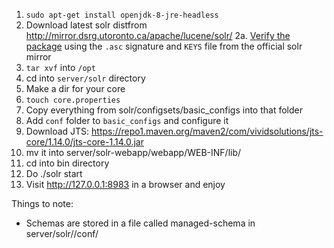1. `sudo apt-get install openjdk-8-jre-headless`
2. Download latest solr distfrom http://mirror.dsrg.utoronto.ca/apache/lucene/solr/
2a. [Verify the package](https://www.apache.org/info/verification.html) using the `.asc` signature and `KEYS` file from the official solr mirror
3. `tar xvf` into `/opt`
4. cd into `server/solr` directory
5. Make a dir for your core
6. `touch core.properties`
7. Copy everything from solr/configsets/basic_configs into that folder
8. Add `conf` folder to `basic_configs` and configure it
9. Download JTS: https://repo1.maven.org/maven2/com/vividsolutions/jts-core/1.14.0/jts-core-1.14.0.jar
10. mv it into server/solr-webapp/webapp/WEB-INF/lib/
11. cd into bin directory
12. Do ./solr start
13. Visit http://127.0.0.1:8983 in a browser and enjoy

Things to note:

* Schemas are stored in a file called managed-schema in server/solr/<core name>/conf/

